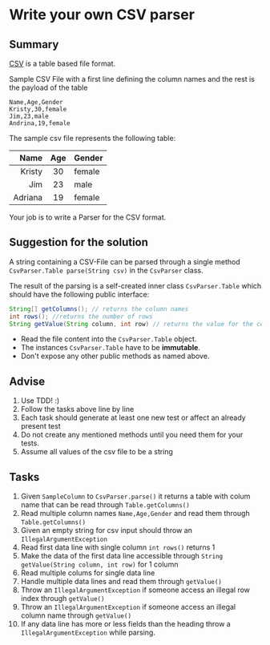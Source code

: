 # Write your own CSV parser

## Summary

[CSV](https://en.wikipedia.org/wiki/Comma-separated_values) is a table based file format.

Sample CSV File with a first line defining the column names and the rest is the payload of the table

```csv
Name,Age,Gender
Kristy,30,female
Jim,23,male
Andrina,19,female
```

The sample csv file represents the following table:

|    Name |  Age  | Gender |
| ------: | :---: | :----- |
|  Kristy |  30   | female |
|     Jim |  23   | male   |
| Adriana |  19   | female |


Your job is to write a Parser for the CSV format.

## Suggestion for the solution

A string containing a CSV-File can be parsed through a single method `CsvParser.Table parse(String csv)` in the `CsvParser` class.

The result of the parsing is a self-created inner class `CsvParser.Table` which should have the following public interface:

```java
String[] getColumns(); // returns the column names
int rows(); //returns the number of rows
String getValue(String column, int row) // returns the value for the column named "column" at the row "row" (zero-based-numbering)
```

- Read the file content into the `CsvParser.Table` object.
- The instances `CsvParser.Table` have to be **immutable**.
- Don't expose any other public methods as named above.

## Advise

1. Use TDD! :)
2. Follow the tasks above line by line
3. Each task should generate at least one new test or affect an already present test
4. Do not create any mentioned methods until you need them for your tests.
5. Assume all values of the csv file to be a string

## Tasks

1. Given `SampleColumn` to `CsvParser.parse()` it returns a table with colum name that can be read through `Table.getColumns()`
2. Read multiple column names `Name,Age,Gender` and read them through `Table.getColumns()` 
3. Given an empty string for csv input should throw an `IllegalArgumentException`
4. Read first data line with single column `int rows()` returns 1
5. Make the data of the first data line accessible through `String getValue(String column, int row)` for 1 column
6. Read multiple colums for single data line
7. Handle multiple data lines and read them through `getValue()`
8. Throw an `IllegalArgumentException` if someone access an illegal row index through `getValue()`
9. Throw an `IllegalArgumentException` if someone access an illegal column name through `getValue()`
10. If any data line has more or less fields than the heading throw a `IllegalArgumentException` while parsing.
